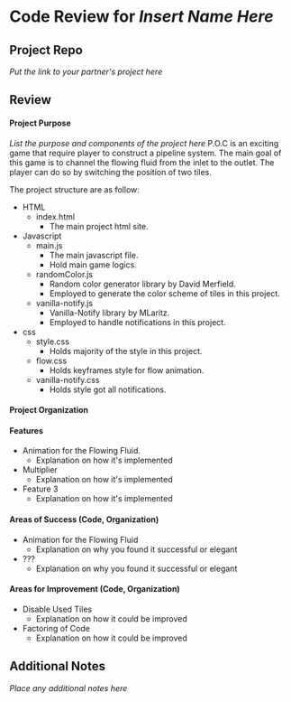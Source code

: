 # Code Review for _Insert Name Here_

## Project Repo

_Put the link to your partner's project here_

## Review

#### Project Purpose

_List the purpose and components of the project here_
P.O.C is an exciting game that require player to construct a pipeline system. The main goal of this game is to channel the flowing fluid from the inlet to the outlet. The player can do so by switching the position of two tiles.

The project structure are as follow:

* HTML
  * index.html
    * The main project html site.
* Javascript
  * main.js
    * The main javascript file.
    * Hold main game logics.
  * randomColor.js
    * Random color generator library by David Merfield.
    * Employed to generate the color scheme of tiles in this project.
  * vanilla-notify.js
    * Vanilla-Notify library by MLaritz.
    * Employed to handle notifications in this project.
* css
    * style.css
      * Holds majority of the style in this project.
    * flow.css
      * Holds keyframes style for flow animation.
    * vanilla-notify.css
      * Holds style got all notifications.


#### Project Organization

#### Features

* Animation for the Flowing Fluid.
  * Explanation on how it's implemented
* Multiplier
  * Explanation on how it's implemented
* Feature 3
  * Explanation on how it's implemented

#### Areas of Success (Code, Organization)

* Animation for the Flowing Fluid
  * Explanation on why you found it successful or elegant
* ???
  * Explanation on why you found it successful or elegant

#### Areas for Improvement (Code, Organization)

* Disable Used Tiles
  * Explanation on how it could be improved
* Factoring of Code
  * Explanation on how it could be improved

## Additional Notes

_Place any additional notes here_
